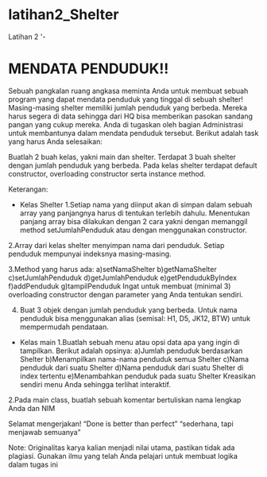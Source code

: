 # latihan2_Shelter
Latihan 2
               '-
# MENDATA PENDUDUK!!

Sebuah pangkalan ruang angkasa meminta Anda untuk membuat sebuah program yang dapat mendata penduduk yang tinggal di sebuah shelter! Masing-masing shelter memiliki jumlah penduduk yang berbeda. Mereka harus segera di data sehingga dari HQ bisa memberikan pasokan sandang pangan yang cukup mereka. Anda di tugaskan oleh bagian Administrasi untuk membantunya dalam mendata penduduk tersebut. Berikut adalah task yang harus Anda selesaikan:

Buatlah 2 buah kelas, yakni main dan shelter. Terdapat 3 buah shelter dengan jumlah penduduk yang berbeda. Pada kelas shelter terdapat default constructor, overloading constructor serta instance method.

Keterangan:
- Kelas Shelter
1.Setiap nama yang diinput akan di simpan dalam sebuah array yang panjangnya harus di tentukan terlebih dahulu. Menentukan panjang array bisa dilakukan dengan 2 cara yakni dengan memanggil method setJumlahPenduduk atau dengan menggunakan constructor.

2.Array dari kelas shelter menyimpan nama dari penduduk. Setiap penduduk mempunyai indeksnya masing-masing.

3.Method yang harus ada:
a)setNamaShelter
b)getNamaShelter
c)setJumlahPenduduk
d)getJumlahPenduduk
e)getPendudukByIndex
f)addPenduduk
g)tampilPenduduk
Ingat untuk membuat (minimal 3) overloading constructor dengan parameter yang Anda tentukan sendiri.

4. Buat 3 objek dengan jumlah penduduk yang berbeda. Untuk nama penduduk bisa menggunakan alias (semisal: H1, D5, JK12, BTW) untuk mempermudah pendataan.

- Kelas main
1.Buatlah sebuah menu atau opsi data apa yang ingin di tampilkan. Berikut adalah opsinya:
a)Jumlah penduduk berdasarkan Shelter
b)Menampilkan nama-nama penduduk semua Shelter
c)Nama penduduk dari suatu Shelter
d)Nama penduduk dari suatu Shelter di index tertentu
e)Menambahkan penduduk pada suatu Shelter
Kreasikan sendiri menu Anda sehingga terlihat interaktif.

2.Pada main class, buatlah sebuah komentar bertuliskan nama lengkap Anda dan NIM

Selamat mengerjakan!
“Done is better than perfect”
“sederhana, tapi menjawab semuanya”

Note: Originalitas karya kalian menjadi nilai utama, pastikan tidak ada plagiasi. Gunakan ilmu
yang telah Anda pelajari untuk membuat logika dalam tugas ini

